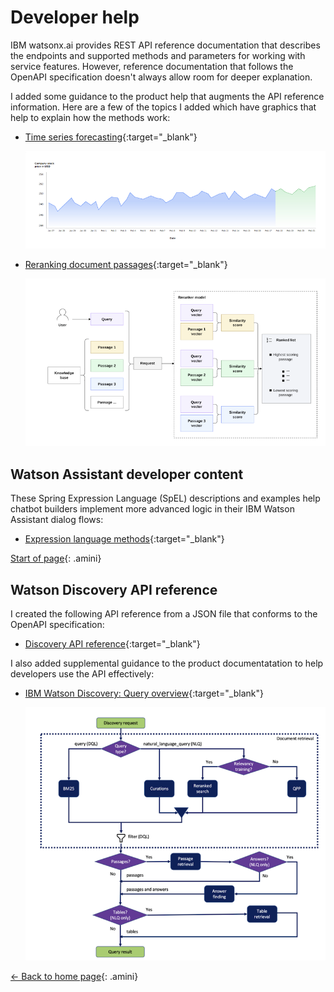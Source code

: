 # Developer help

IBM watsonx.ai provides REST API reference documentation that describes the endpoints and supported methods and parameters for working with service features. However, reference documentation that follows the OpenAPI specification doesn't always allow room for deeper explanation. 

I added some guidance to the product help that augments the API reference information. Here are a few of the topics I added which have graphics that help to explain how the methods work:

- [Time series forecasting](https://michelle-miller.github.io/samples/wx-time-series-api-sample.pdf){:target="_blank"}

  ![Diagram that shows how the time series API uses time-based data to predict future values.](images/tts-api.png)

- [Reranking document passages](https://michelle-miller.github.io/samples/wx-rerank-api-sample.pdf){:target="_blank"}

  ![Diagram that shows how the reranker API compares query text to each search result passage](images/reranker-api.png)

## Watson Assistant developer content

These Spring Expression Language (SpEL) descriptions and examples help chatbot builders implement more advanced logic in their IBM Watson Assistant dialog flows:

- [Expression language methods](https://michelle-miller.github.io/samples/assistant-spel-sample.pdf){:target="_blank"}

[Start of page](https://michelle-miller.github.io/developer-help.html){: .amini}

## Watson Discovery API reference

I created the following API reference from a JSON file that conforms to the OpenAPI specification:

- [Discovery API reference](https://cloud.ibm.com/apidocs/discovery-data){:target="_blank"}

I also added supplemental guidance to the product documentatation to help developers use the API effectively:

- [IBM Watson Discovery: Query overview](https://michelle-miller.github.io/samples/discovery-data-query-api-sample.pdf){:target="_blank"}

  ![Diagram that shows the features available based on the type of query you submit](images/disco-query-api.png)

[<- Back to home page](https://michelle-miller.github.io){: .amini}